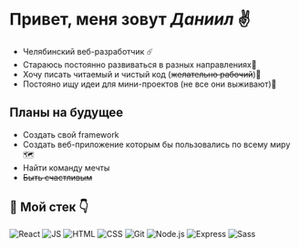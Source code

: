 # Привет, меня зовут _Даниил_ ✌
- Челябинский веб-разработчик ☄️
- Стараюсь постоянно развиваться в разных направлениях🔆
- Хочу писать читаемый и чистый код (~~желательно рабочий~~)🐞
- Постояно ищу идеи для мини-проектов (не все они выживают)🤖
## Планы на будущее 
- Создать свой framework
- Создать веб-приложение которым бы пользовались по всему миру 🗺
- Найти команду мечты
- ~~Быть счастливым~~
## 🤖 Мой стек 👇
![React](https://github.com/Shinoinochi/Shinoinochi/assets/90762444/fca04466-ba77-4117-ac87-d84311450735) 
![JS](https://github.com/Shinoinochi/Shinoinochi/assets/90762444/b944dc7d-72de-48f2-90e3-537eac78bd88) 
![HTML](https://github.com/Shinoinochi/Shinoinochi/assets/90762444/193cc4b0-3d4c-44e8-ad6b-2157e7b61597)
![CSS](https://github.com/Shinoinochi/Shinoinochi/assets/90762444/cce2793e-37ce-4875-93ba-af7e9d13ef9c)
![Git](https://github.com/Shinoinochi/Shinoinochi/assets/90762444/bdaceb7b-cd52-4b32-824f-4719dcd2139c)
![Node.js](https://github.com/Shinoinochi/Shinoinochi/assets/90762444/ac4316e6-e68a-45a6-8619-1ca268514af9)
![Express](https://github.com/Shinoinochi/Shinoinochi/assets/90762444/af2741dc-a121-4bab-ac64-f6f679fb06aa)
![Sass](https://github.com/Shinoinochi/Shinoinochi/assets/90762444/12920d32-d23d-4661-aea4-9a7b19b37f3f)
